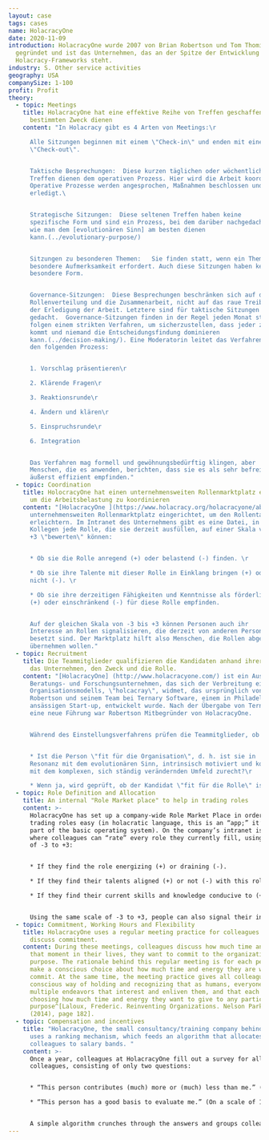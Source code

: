 ```yaml
---
layout: case
tags: cases
name: HolacracyOne
date: 2020-11-09
introduction: HolacracyOne wurde 2007 von Brian Robertson und Tom Thomison
  gegründet und ist das Unternehmen, das an der Spitze der Entwicklung des
  Holacracy-Frameworks steht.
industry: S. Other service activities
geography: USA
companySize: 1-100
profit: Profit
theory:
  - topic: Meetings
    title: HolacracyOne hat eine effektive Reihe von Treffen geschaffen, die einem
      bestimmten Zweck dienen
    content: "In Holacracy gibt es 4 Arten von Meetings:\r

      Alle Sitzungen beginnen mit einem \"Check-in\" und enden mit einem
      \"Check-out\".


      Taktische Besprechungen:  Diese kurzen täglichen oder wöchentlichen
      Treffen dienen dem operativen Prozess. Hier wird die Arbeit koordiniert.
      Operative Prozesse werden angesprochen, Maßnahmen beschlossen und Dinge
      erledigt.\ 


      Strategische Sitzungen:  Diese seltenen Treffen haben keine
      spezifische Form und sind ein Prozess, bei dem darüber nachgedacht wird,
      wie man dem [evolutionären Sinn] am besten dienen
      kann.(../evolutionary-purpose/)


      Sitzungen zu besonderen Themen:   Sie finden statt, wenn ein Thema
      besondere Aufmerksamkeit erfordert. Auch diese Sitzungen haben keine
      besondere Form.


      Governance-Sitzungen:  Diese Besprechungen beschränken sich auf die
      Rollenverteilung und die Zusammenarbeit, nicht auf das raue Treiben bei
      der Erledigung der Arbeit. Letztere sind für taktische Sitzungen
      gedacht.  Governance-Sitzungen finden in der Regel jeden Monat statt. Sie
      folgen einem strikten Verfahren, um sicherzustellen, dass jeder zu Wort
      kommt und niemand die Entscheidungsfindung dominieren
      kann.(../decision-making/). Eine Moderatorin leitet das Verfahren durch
      den folgenden Prozess:


      1. Vorschlag präsentieren\r

      2. Klärende Fragen\r

      3. Reaktionsrunde\r

      4. Ändern und klären\r

      5. Einspruchsrunde\r

      6. Integration


      Das Verfahren mag formell und gewöhnungsbedürftig klingen, aber
      Menschen, die es anwenden, berichten, dass sie es als sehr befreiend und
      äußerst effizient empfinden."
  - topic: Coordination
    title: HolocracyOne hat einen unternehmensweiten Rollenmarktplatz eingerichtet,
      um die Arbeitsbelastung zu koordinieren
    content: "[HolacracyOne ](https://www.holacracy.org/holacracyone/about)hat einen
      unternehmensweiten Rollenmarktplatz eingerichtet, um den Rollentausch zu
      erleichtern. Im Intranet des Unternehmens gibt es eine Datei, in der
      Kollegen jede Rolle, die sie derzeit ausfüllen, auf einer Skala von -3 bis
      +3 \"bewerten\" können:


      * Ob sie die Rolle anregend (+) oder belastend (-) finden. \r

      * Ob sie ihre Talente mit dieser Rolle in Einklang bringen (+) oder
      nicht (-). \r

      * Ob sie ihre derzeitigen Fähigkeiten und Kenntnisse als förderlich
      (+) oder einschränkend (-) für diese Rolle empfinden.


      Auf der gleichen Skala von -3 bis +3 können Personen auch ihr
      Interesse an Rollen signalisieren, die derzeit von anderen Personen
      besetzt sind. Der Marktplatz hilft also Menschen, die Rollen abgeben oder
      übernehmen wollen."
  - topic: Recruitment
    title: Die Teammitglieder qualifizieren die Kandidaten anhand ihrer Eignung für
      das Unternehmen, den Zweck und die Rolle.
    content: "[HolacracyOne] (http://www.holacracyone.com/) ist ein Ausbildungs-,
      Beratungs- und Forschungsunternehmen, das sich der Verbreitung eines neuen
      Organisationsmodells, \"holcacray\", widmet, das ursprünglich von Brian
      Robertson und seinem Team bei Ternary Software, einem in Philadelphia
      ansässigen Start-up, entwickelt wurde. Nach der Übergabe von Ternary an
      eine neue Führung war Robertson Mitbegründer von HolacracyOne.


      Während des Einstellungsverfahrens prüfen die Teammitglieder, ob


      * Ist die Person \"fit für die Organisation\", d. h. ist sie in
      Resonanz mit dem evolutionären Sinn, intrinsisch motiviert und kommt sie
      mit dem komplexen, sich ständig verändernden Umfeld zurecht?\r

      * Wenn ja, wird geprüft, ob der Kandidat \"fit für die Rolle\" ist."
  - topic: Role Definition and Allocation
    title: An internal "Role Market place" to help in trading roles
    content: >-
      HolacracyOne has set up a company-wide Role Market Place in order to make
      trading roles easy (in holacratic language, this is an “app;” it’s not
      part of the basic operating system). On the company’s intranet is a file
      where colleagues can “rate” every role they currently fill, using a scale
      of -3 to +3:


      * If they find the role energizing (+) or draining (-).

      * If they find their talents aligned (+) or not (-) with this role.

      * If they find their current skills and knowledge conducive to (+) or limiting in (-) this role.


      Using the same scale of -3 to +3, people can also signal their interest in roles currently filled by other people. The market place helps people wanting to offload or pick up roles.
  - topic: Commitment, Working Hours and Flexibility
    title: HolacracyOne uses a regular meeting practice for colleagues to share and
      discuss commitment.
    content: During these meetings, colleagues discuss how much time and energy, at
      that moment in their lives, they want to commit to the organization’s
      purpose. The rationale behind this regular meeting is for each person to
      make a conscious choice about how much time and energy they are willing to
      commit. At the same time, the meeting practice gives all colleagues a
      conscious way of holding and recognizing that as humans, everyone has
      multiple endeavors that interest and enliven them, and that each person is
      choosing how much time and energy they want to give to any particular
      purpose^[Laloux, Frederic. Reinventing Organizations. Nelson Parker
      (2014), page 182].
  - topic: Compensation and incentives
    title: "HolacracyOne, the small consultancy/training company behind Holacracy,
      uses a ranking mechanism, which feeds an algorithm that allocates
      colleagues to salary bands. "
    content: >-
      Once a year, colleagues at HolacracyOne fill out a survey for all their
      colleagues, consisting of only two questions:


      * “This person contributes (much) more or (much) less than me.” (On a scale of -3 to +3)

      * “This person has a good basis to evaluate me.” (On a scale of 1 to 5)


      A simple algorithm crunches through the answers and groups colleagues into a few salary buckets. The more experienced, knowledgeable, and hard-working people land in the higher buckets that earn bigger salaries; the more junior, less experienced colleagues naturally gravitate toward buckets with lower salaries.^[Interview Frederic Laloux with Tom Thomison, 2013]
---
```

